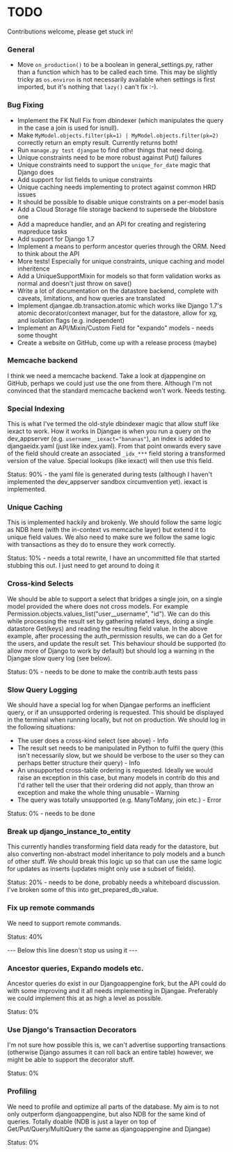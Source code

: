 
# TODO

Contributions welcome, please get stuck in!

### General

* Move `on_production()` to be a boolean in general_settings.py, rather than a function which has to be called each
  time.  This may be slightly tricky as `os.environ` is not necessarily available when settings is first imported, but
  it's nothing that `lazy()` can't fix :-).

### Bug Fixing

* Implement the FK Null Fix from dbindexer (which manipulates the query in the case a join is used for isnull).
* Make `MyModel.objects.filter(pk=1) | MyModel.objects.filter(pk=2)` correctly return an empty result.
  Currently returns both!
* Run `manage.py test djangae` to find other things that need doing.
* Unique constraints need to be more robust against Put() failures
* Unique constraints need to support the `unique_for_date` magic that Django does
* Add support for list fields to unique constraints
* Unique caching needs implementing to protect against common HRD issues
* It should be possible to disable unique constraints on a per-model basis
* Add a Cloud Storage file storage backend to supersede the blobstore one
* Add a mapreduce handler, and an API for creating and registering mapreduce tasks
* Add support for Django 1.7
* Implement a means to perform ancestor queries through the ORM. Need to think about the API
* More tests! Especially for unique constraints, unique caching and model inheritence
* Add a UniqueSupportMixin for models so that form validation works as normal and doesn't just throw on save()
* Write a lot of documentation on the datastore backend, complete with caveats, limitations, and how queries are translated
* Implement djangae.db.transaction.atomic which works like Django 1.7's atomic decorator/context manager, but for the datastore, allow for xg, and isolation flags (e.g. independent)
* Implement an API/Mixin/Custom Field for "expando" models - needs some thought
* Create a website on GitHub, come up with a release process (maybe)

### Memcache backend

I think we need a memcache backend. Take a look at djappengine on GitHub, perhaps we could just use the one from there.
Although I'm not convinced that the standard memcache backend won't work. Needs testing.


### Special Indexing

This is what I've termed the old-style dbindexer magic that allow stuff like iexact to work. How it works in Djangae is
when you run a query on the dev_appserver (e.g. `username__iexact="bananas"`), an index is added to djangaeidx.yaml
(just like index.yaml). From that point onwards every save of the field should create an associated `_idx_***` field
storing a transformed version of the value. Special lookups (like iexact) will then use this field.

Status: 90% - the yaml file is generated during tests (although I haven't implemented the dev_appserver sandbox
circumvention yet). iexact is implemented.

### Unique Caching

This is implemented hackily and brokenly. We should follow the same logic as NDB here (with the in-context vs memcache
layer) but extend it to unique field values. We also need to make sure we follow the same logic with transactions as
they do to ensure they work correctly.

Status: 10% - needs a total rewrite, I have an uncommitted file that started stubbing this out. I just need to get
around to doing it

### Cross-kind Selects

We should be able to support a select that bridges a single join, on a single model provided the where does not cross
models. For example Permission.objects.values_list("user__username", "id"). We can do this while processing the result
set by gathering related keys, doing a single datastore Get(keys) and reading the resulting field value. In the above
example, after processing the auth_permission results, we can do a Get for the users, and update the result set. This
behaviour should be supported (to allow more of Django to work by default) but should log a warning in the Djangae slow
query log (see below).

Status: 0% - needs to be done to make the contrib.auth tests pass

### Slow Query Logging

We should have a special log for when Djangae performs an inefficient query, or if an unsupported ordering is requested.
This should be displayed in the terminal when running locally, but not on production. We should log in the following
situations:

 - The user does a cross-kind select (see above) - Info
 - The result set needs to be manipulated in Python to fulfil the query (this isn't necessarily slow, but we should be
   verbose to the user so they can perhaps better structure their query) - Info
 - An unsupported cross-table ordering is requested. Ideally we would raise an exception in this case, but many models
   in contrib do this and I'd rather tell the user that their ordering did not apply, than throw an exception and make
   the whole thing unusable - Warning
 - The query was totally unsupported (e.g. ManyToMany, join etc.) - Error

Status: 0% - needs to be done

### Break up django_instance_to_entity

This currently handles transforming field data ready for the datastore, but also converting non-abstract model
inheritance to poly models and a bunch of other stuff. We should break this logic up so that can use the same logic
for updates as inserts (updates might only use a subset of fields).

Status: 20% - needs to be done, probably needs a whiteboard discussion. I've broken some of this into
get_prepared_db_value.

### Fix up remote commands

We need to support remote commands.

Status: 40%

--- Below this line doesn't stop us using it ---

### Ancestor queries, Expando models etc.

Ancestor queries do exist in our Djangoappengine fork, but the API could do with some improving and it all needs
implementing in Djangae. Preferably we could implement this at as high a level as possible.

Status: 0%

### Use Django's Transaction Decorators

I'm not sure how possible this is, we can't advertise supporting transactions (otherwise Django assumes it can roll
back an entire table) however, we might be able to support the decorator stuff.

Status: 0%

### Profiling

We need to profile and optimize all parts of the database. My aim is to not only outperform djangoappengine, but also
NDB for the same kind of queries. Totally doable (NDB is just a layer on top of Get/Put/Query/MultiQuery the same as
djangoappengine and Djangae)

Status: 0%
